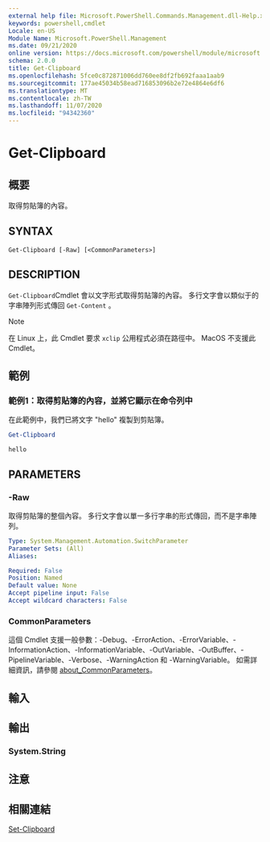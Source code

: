 ```yaml
---
external help file: Microsoft.PowerShell.Commands.Management.dll-Help.xml
keywords: powershell,cmdlet
Locale: en-US
Module Name: Microsoft.PowerShell.Management
ms.date: 09/21/2020
online version: https://docs.microsoft.com/powershell/module/microsoft.powershell.management/get-clipboard?view=powershell-7.1&WT.mc_id=ps-gethelp
schema: 2.0.0
title: Get-Clipboard
ms.openlocfilehash: 5fce0c872871006dd760ee8df2fb692faaa1aab9
ms.sourcegitcommit: 177ae45034b58ead716853096b2e72e4864e6df6
ms.translationtype: MT
ms.contentlocale: zh-TW
ms.lasthandoff: 11/07/2020
ms.locfileid: "94342360"
---
```

# Get-Clipboard

## 概要
取得剪貼簿的內容。

## SYNTAX

```
Get-Clipboard [-Raw] [<CommonParameters>]
```

## DESCRIPTION

`Get-Clipboard`Cmdlet 會以文字形式取得剪貼簿的內容。 多行文字會以類似于的字串陣列形式傳回 `Get-Content` 。

> [!NOTE]
> 在 Linux 上，此 Cmdlet 要求 `xclip` 公用程式必須在路徑中。 MacOS 不支援此 Cmdlet。

## 範例

### 範例1：取得剪貼簿的內容，並將它顯示在命令列中

在此範例中，我們已將文字 "hello" 複製到剪貼簿。

```powershell
Get-Clipboard
```

```Output
hello
```

## PARAMETERS

### -Raw

取得剪貼簿的整個內容。 多行文字會以單一多行字串的形式傳回，而不是字串陣列。

```yaml
Type: System.Management.Automation.SwitchParameter
Parameter Sets: (All)
Aliases:

Required: False
Position: Named
Default value: None
Accept pipeline input: False
Accept wildcard characters: False
```

### CommonParameters

這個 Cmdlet 支援一般參數：-Debug、-ErrorAction、-ErrorVariable、-InformationAction、-InformationVariable、-OutVariable、-OutBuffer、-PipelineVariable、-Verbose、-WarningAction 和 -WarningVariable。 如需詳細資訊，請參閱 [about_CommonParameters](https://go.microsoft.com/fwlink/?LinkID=113216)。

## 輸入

## 輸出

### System.String

## 注意

## 相關連結

[Set-Clipboard](Set-Clipboard.md)
